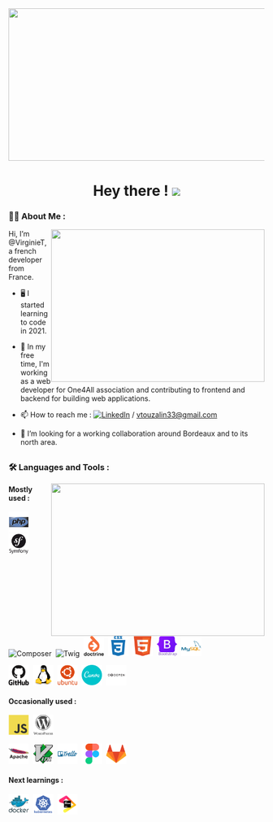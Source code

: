 <!--
 radical : {
 title_color : "fe428e" ,
 icon_color : "f8d847" ,
 text_color : "a9fef7" ,
 bg_color : "141321" ,
 } ,
-->



<link rel="stylesheet" href="https://cdn.jsdelivr.net/gh/devicons/devicon@latest/devicon.min.css">
<i class="devicon-devicon-plain"></i>

<div align="center">
  <img src="https://media.giphy.com/media/L1R1tvI9svkIWwpVYr/giphy.gif" width="600" height="300"/>
</div>
<div align="center">
  <h1>
    Hey there !
    <img src="https://media.giphy.com/media/hvRJCLFzcasrR4ia7z/giphy.gif" width="30px"/>
  </h1>
</div>

### :woman_technologist: About Me :


<div>
<a href="https://github.com/VirginieT/VirginieT">
  <img align="right" height="300" width="420" src="https://github-readme-stats.vercel.app/api?username=VirginieT&count_private=true&show_icons=true&theme=radical&border_color=842141" />
</a>

  
Hi, I’m @VirginieT, a french developer from France.

 
- 🖥️ I started learning to code in 2021.

- :telescope: In my free time, I'm working as a web developer for One4All association and contributing to frontend and backend for building web applications.

- :mailbox: How to reach me : <a href="https://www.linkedin.com/in/virginie-touzalin-13ba54226/"><img alt="LinkedIn" src="https://img.shields.io/badge/linkedin-blue?style=for-the-badge?style=flat-square&logo=Linkedin&logoColor=white&link=https://www.linkedin.com/in/virginie-touzalin-13ba54226/"></a>
 / vtouzalin33@gmail.com

- 💞️ I’m looking for a working collaboration around Bordeaux and to its north area.     

 
</div>

##
<div>

### :hammer_and_wrench: Languages and Tools :
<!-- <a href="https://github.com/VirginieT/VirginieT">
  <img align="right" height="270" width="420" src="https://github-readme-stats.vercel.app/api/top-langs/?username=VirginieT&layout=compact&theme=radical&border_color=842141" />
</a>
--> 
 
<a href="https://github.com/VirginieT/VirginieT">
  <img align="right" height="300" width="420" src="http://github-readme-streak-stats.herokuapp.com?user=VirginieT&theme=radical&date_format=M%20j%5B%2C%20Y%5D&border=F42F62" />
</a>
 
#### Mostly used : 
 
  <img src="https://github.com/devicons/devicon/blob/master/icons/php/php-original.svg" title="Php" alt="Php" width="40" height="40"/>&nbsp;
  <img src="https://github.com/devicons/devicon/blob/master/icons/symfony/symfony-original-wordmark.svg" title="Symfony" alt="Symfony" width="40" height="40"/>&nbsp;
  <img src="https://getcomposer.org/img/logo-composer-transparent.png" title="Composer" alt="Composer" width="40" height="40"/>&nbsp;
  <img src="https://cdn4.iconfinder.com/data/icons/development-2-flat-2/58/47_-Twig-_development_coding_programming_code-512.png" title="Twig" alt="Twig" width="40" height="40"/>&nbsp;
  <img src="https://github.com/devicons/devicon/blob/master/icons/doctrine/doctrine-original-wordmark.svg" title="Doctrine" alt="Doctrine" width="40" height="40"/>&nbsp;
  <img src="https://github.com/devicons/devicon/blob/master/icons/css3/css3-plain-wordmark.svg"  title="CSS3" alt="CSS" width="40" height="40"/>&nbsp;
  <img src="https://github.com/devicons/devicon/blob/master/icons/html5/html5-original.svg" title="HTML5" alt="HTML" width="40" height="40"/>&nbsp;
  <img src="https://github.com/devicons/devicon/blob/master/icons/bootstrap/bootstrap-original-wordmark.svg" title="Bootstrap" alt="Bootstrap" width="40" height="40"/>&nbsp;
  <img src="https://github.com/devicons/devicon/blob/master/icons/mysql/mysql-original-wordmark.svg" title="MySQL"  alt="MySQL" width="40" height="40"/>&nbsp;

  <img src="https://github.com/devicons/devicon/blob/master/icons/github/github-original-wordmark.svg" title="Github" alt="Github" width="40" height="40"/>&nbsp;
  <img src="https://github.com/devicons/devicon/blob/master/icons/linux/linux-original.svg" title="Linux" alt="Linux" width="40" height="40"/>&nbsp;
  <img src="https://github.com/devicons/devicon/blob/master/icons/ubuntu/ubuntu-plain-wordmark.svg" title="Ubuntu" alt="Ubuntu" width="40" height="40"/>&nbsp;
  <img src="https://github.com/devicons/devicon/blob/master/icons/canva/canva-original.svg" title="Canva" alt="Canva" width="40" height="40"/>&nbsp;
  <img src="https://github.com/devicons/devicon/blob/master/icons/codepen/codepen-original-wordmark.svg" title="Codepen" alt="Codepen" width="40" height="40"/>&nbsp;

   
 #### Occasionally used : 
 
  <img src="https://github.com/devicons/devicon/blob/master/icons/javascript/javascript-original.svg" title="JavaScript" alt="JavaScript" width="40" height="40"/>&nbsp;
  <img src="https://github.com/devicons/devicon/blob/master/icons/wordpress/wordpress-plain-wordmark.svg" title="wordpress" alt="wordpress" width="40" height="40"/>&nbsp;
   
  <img src="https://github.com/devicons/devicon/blob/master/icons/apache/apache-original-wordmark.svg" title="Apache" alt="Apache" width="40" height="40"/>&nbsp;
  <img src="https://github.com/devicons/devicon/blob/master/icons/vim/vim-original.svg" title="Vim" alt="Vim" width="40" height="40"/>&nbsp;
  <img src="https://github.com/devicons/devicon/blob/master/icons/trello/trello-plain-wordmark.svg" title="Trello" alt="Trello" width="40" height="40"/>&nbsp;
  <img src="https://github.com/devicons/devicon/blob/master/icons/figma/figma-original.svg" title="Figma" alt="Figma" width="40" height="40"/>&nbsp;
  <img src="https://github.com/devicons/devicon/blob/master/icons/gitlab/gitlab-original.svg" title="Gitlab" alt="Gitlab" width="40" height="40"/>&nbsp;
   
 
 
 
<!--
  <img src="https://github.com/devicons/devicon/blob/master/icons/nodejs/nodejs-original-wordmark.svg" title="NodeJs" alt="NodeJS" width="40" height="40"/>&nbsp;
  <img src="https://github.com/devicons/devicon/blob/master/icons/npm/npm-original-wordmark.svg" title="Npm" alt="Npm" width="40" height="40"/>&nbsp;
  <img src="https://github.com/devicons/devicon/blob/master/icons/react/react-original-wordmark.svg" title="React" alt="React" width="40" height="40"/>&nbsp;
  <img src="https://github.com/devicons/devicon/blob/master/icons/yarn/yarn-original-wordmark.svg" title="Yarn" alt="Yarn" width="40" height="40"/>&nbsp;
-->
 
  
#### Next learnings : 

  <img src="https://github.com/devicons/devicon/blob/master/icons/docker/docker-original-wordmark.svg" title="Docker" alt="Docker" width="40" height="40"/>&nbsp;
  <img src="https://github.com/devicons/devicon/blob/master/icons/kubernetes/kubernetes-plain-wordmark.svg" title="kubernetes" alt="kubernetes" width="40" height="40"/>&nbsp;
  <img src="https://github.com/devicons/devicon/blob/master/icons/jetbrains/jetbrains-original.svg" title="jetbrain" alt="jetbrain" width="40" height="40"/>&nbsp;
   

 
</div>






<!-- 
[![Anurag's GitHub stats](https://github-readme-stats.vercel.app/api?username=VirginieT&count_private=true&show_icons=true&theme=radical&border_color=842141)](https://github.com/VirginieT/github-readme-stats)
[![GitHub Streak](http://github-readme-streak-stats.herokuapp.com?user=VirginieT&theme=radical&date_format=M%20j%5B%2C%20Y%5D&border=F42F62)](https://git.io/streak-stats)
[![Top Langs](https://github-readme-stats.vercel.app/api/top-langs/?username=VirginieT&layout=compact&theme=radical&border_color=842141)](https://github.com/anuraghazra/github-readme-stats)

![Anurag's GitHub stats](https://github-readme-stats.vercel.app/api?username=VirginieT&theme=outrun&show_icons=true)
-->

</body>

<!---
VirginieT/VirginieT is a ✨ special ✨ repository because its `README.md` (this file) appears on your GitHub profile.
You can click the Preview link to take a look at your changes.
--->
